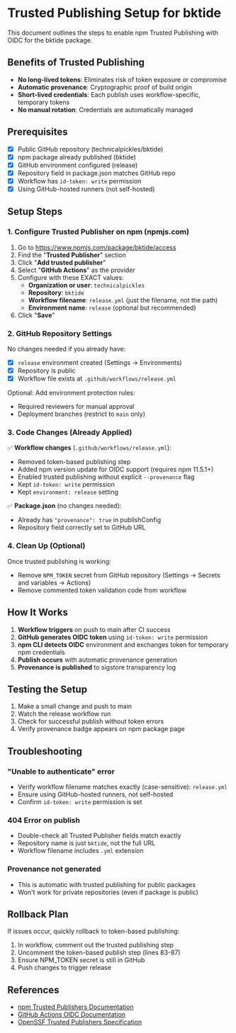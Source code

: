 # Trusted Publishing Setup for bktide

This document outlines the steps to enable npm Trusted Publishing with OIDC for the bktide package.

## Benefits of Trusted Publishing

- **No long-lived tokens**: Eliminates risk of token exposure or compromise
- **Automatic provenance**: Cryptographic proof of build origin
- **Short-lived credentials**: Each publish uses workflow-specific, temporary tokens
- **No manual rotation**: Credentials are automatically managed

## Prerequisites

- [x] Public GitHub repository (technicalpickles/bktide)
- [x] npm package already published (bktide)
- [x] GitHub environment configured (release)
- [x] Repository field in package.json matches GitHub repo
- [x] Workflow has `id-token: write` permission
- [x] Using GitHub-hosted runners (not self-hosted)

## Setup Steps

### 1. Configure Trusted Publisher on npm (npmjs.com)

1. Go to https://www.npmjs.com/package/bktide/access
2. Find the "**Trusted Publisher**" section
3. Click "**Add trusted publisher**"
4. Select "**GitHub Actions**" as the provider
5. Configure with these EXACT values:
   - **Organization or user**: `technicalpickles`
   - **Repository**: `bktide`
   - **Workflow filename**: `release.yml` (just the filename, not the path)
   - **Environment name**: `release` (optional but recommended)
6. Click "**Save**"

### 2. GitHub Repository Settings

No changes needed if you already have:
- [x] `release` environment created (Settings → Environments)
- [x] Repository is public
- [x] Workflow file exists at `.github/workflows/release.yml`

Optional: Add environment protection rules:
- Required reviewers for manual approval
- Deployment branches (restrict to `main` only)

### 3. Code Changes (Already Applied)

✅ **Workflow changes** (`.github/workflows/release.yml`):
- Removed token-based publishing step
- Added npm version update for OIDC support (requires npm 11.5.1+)
- Enabled trusted publishing without explicit `--provenance` flag
- Kept `id-token: write` permission
- Kept `environment: release` setting

✅ **Package.json** (no changes needed):
- Already has `"provenance": true` in publishConfig
- Repository field correctly set to GitHub URL

### 4. Clean Up (Optional)

Once trusted publishing is working:
- Remove `NPM_TOKEN` secret from GitHub repository (Settings → Secrets and variables → Actions)
- Remove commented token validation code from workflow

## How It Works

1. **Workflow triggers** on push to main after CI success
2. **GitHub generates OIDC token** using `id-token: write` permission
3. **npm CLI detects OIDC** environment and exchanges token for temporary npm credentials
4. **Publish occurs** with automatic provenance generation
5. **Provenance is published** to sigstore transparency log

## Testing the Setup

1. Make a small change and push to main
2. Watch the release workflow run
3. Check for successful publish without token errors
4. Verify provenance badge appears on npm package page

## Troubleshooting

### "Unable to authenticate" error
- Verify workflow filename matches exactly (case-sensitive): `release.yml`
- Ensure using GitHub-hosted runners, not self-hosted
- Confirm `id-token: write` permission is set

### 404 Error on publish
- Double-check all Trusted Publisher fields match exactly
- Repository name is just `bktide`, not the full URL
- Workflow filename includes `.yml` extension

### Provenance not generated
- This is automatic with trusted publishing for public packages
- Won't work for private repositories (even if package is public)

## Rollback Plan

If issues occur, quickly rollback to token-based publishing:
1. In workflow, comment out the trusted publishing step
2. Uncomment the token-based publish step (lines 83-87)
3. Ensure NPM_TOKEN secret is still in GitHub
4. Push changes to trigger release

## References

- [npm Trusted Publishers Documentation](https://docs.npmjs.com/trusted-publishers)
- [GitHub Actions OIDC Documentation](https://docs.github.com/en/actions/security-for-github-actions/security-hardening-your-deployments/about-security-hardening-with-openid-connect)
- [OpenSSF Trusted Publishers Specification](https://repos.openssf.org/trusted-publishers)
